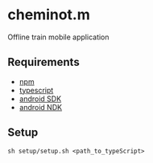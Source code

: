 cheminot.m
==========

Offline train mobile application

## Requirements

* [npm](https://www.npmjs.org/)
* [typescript](http://www.typescriptlang.org/)
* [android SDK](http://developer.android.com/sdk/index.html)
* [android NDK](https://developer.android.com/tools/sdk/ndk/index.html)

## Setup

`sh setup/setup.sh <path_to_typeScript>`
